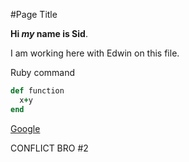 #Page Title

**Hi *my* name is Sid**.

I am working here with Edwin on this file.

Ruby command
```ruby
def function
  x+y
end
```

[Google](http://www.google.com)

CONFLICT BRO #2